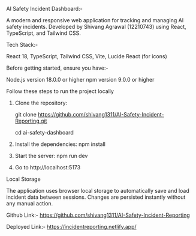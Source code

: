 AI Safety Incident Dashboard:-

A modern and responsive web application for tracking and managing AI safety incidents.
Developed by Shivang Agrawal (12210743) using React, TypeScript, and Tailwind CSS.

Tech Stack:-

React 18, TypeScript, Tailwind CSS, Vite, Lucide React (for icons)

Before getting started, ensure you have:-

Node.js version 18.0.0 or higher
npm version 9.0.0 or higher

Follow these steps to run the project locally
1. Clone the repository:
   
   git clone <https://github.com/shivang1311/AI-Safety-Incident-Reporting.git>
   
   cd ai-safety-dashboard
3. Install the dependencies:
   npm install
4. Start the server:
   npm run dev
5. Go to http://localhost:5173

Local Storage

The application uses browser local storage to automatically save and load incident data between sessions. Changes are persisted instantly without any manual action.

Github Link:-
https://github.com/shivang1311/AI-Safety-Incident-Reporting

Deployed Link:-
https://incidentreporting.netlify.app/
